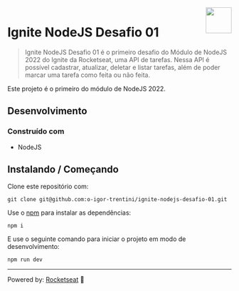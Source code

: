 <img src="https://drive.google.com/uc?export=view&id=1I8Gil5iH_K_4CeHBAvK-JlmDxGOIN-he" alt="" width="58" height="58" align="right" />

# Ignite NodeJS Desafio 01 #

> Ignite NodeJS Desafio 01 é o primeiro desafio do Módulo de NodeJS 2022 do Ignite da Rocketseat, uma API de tarefas.
> Nessa API é possível cadastrar, atualizar, deletar e listar tarefas, além de poder marcar uma tarefa como feita ou não feita.

Este projeto é o primeiro do módulo de NodeJS 2022.

## Desenvolvimento

### Construído com

- NodeJS

## Instalando / Começando

Clone este repositório com:

```shell
git clone git@github.com:o-igor-trentini/ignite-nodejs-desafio-01.git
```

Use o [npm][] para instalar as dependências:

```shell
npm i
```

E use o seguinte comando para iniciar o projeto em modo de desenvolvimento:

```shell
npm run dev
```

---

Powered by: [Rocketseat][] 🚀

[Rocketseat]: https://www.rocketseat.com.br/
[npm]: https://www.npmjs.com/
